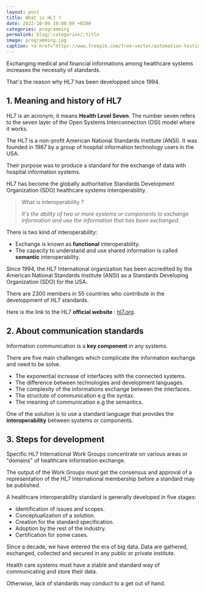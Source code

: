 ```yaml
---
layout: post
title: What is HL7 ?
date: 2022-10-09 10:00:09 +0200
categories: programming
permalink: blog/:categories/:title
image: programming.jpg
caption: <a href="https://www.freepik.com/free-vector/automation-testing-abstract-concept-vector-illustration-software-testing-solution-development-process-automation-website-developer-optimization-online-service-site-menu-bar-abstract-metaphor_24122199.htm#query=coding&position=26&from_view=search&track=sph">Image by vectorjuice</a>
---
```

Exchanging medical and financial informations among healthcare systems increases the necessity of standards.

That's the reason why HL7 has been developped since 1994.

## 1. Meaning and history of HL7

HL7 is an acronym, it means **Health Level Seven**.
The number seven refers to the seven layer of the Open Systems Interconnection (OSI) model where it works.

The HL7 is a non-profit American National Standards Institute (ANSI). It was founded in 1987 by a group of hospital information technology users in the USA.

Their purpose was to produce a standard for the exchange of data with hospital information systems.

HL7 has become the globally authoritative Standards Development Organization (SDO) healthcare systems interoperability.

> What is interoperability ?
>
> *It's the ability of two or more systems or components to exchange information and use the information that has been exchanged*.

There is two kind of interoperability:

+ Exchange is known as **functional** interoperability.
+ The capacity to understand and use shared information is called **semantic** interoperability.

Since 1994, the HL7 International organization has been accredited by the American National Standards Institute (ANSI) as a Standards Developing Organization (SDO) for the USA.

There are 2300 members in 55 countries who contribute in the developpment of HL7 standards.

Here is the link to the HL7 **official website** : [hl7.org](http://www.hl7.org/).

## 2. About communication standards

Information communication is a **key component** in any systems.

There are five main challenges which complicate the information exchange and need to be solve.

+ The exponential increase of interfaces with the connected systems.
+ The difference between technologies and development languages.
+ The complexity of the informations exchange between the interfaces.
+ The structute of communication e.g the syntax.
+ The meaning of communication e.g the semantics.

One of the solution is to use a standard language that provides the **interoperability** between systems or components.

## 3. Steps for development

Specific HL7 International Work Groups concentrate on various areas or "domains" of healthcare information exchange.

The output of the Work Groups must get the consensus and approval of a representation of the HL7 International membership before a standard may be published.

A healthcare interoperability standard is generally developed in five stages:

+ Identification of issues and scopes.
+ Conceptualization of a solution.
+ Creation for the standard specification.
+ Adoption by the rest of the industry.
+ Certification for some cases.

Since a decade, we have entered the era of big data.
Data are gathered, exchanged, collected and secured in any public or private institute.

Health care systems must have a stable and standard way of communicating and store their data.

Otherwise, lack of standards may conduct to a get out of hand.
